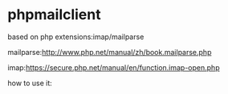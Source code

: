 # phpmailclient


based on php extensions:imap/mailparse

mailparse:http://www.php.net/manual/zh/book.mailparse.php

imap:https://secure.php.net/manual/en/function.imap-open.php

how to use it:

